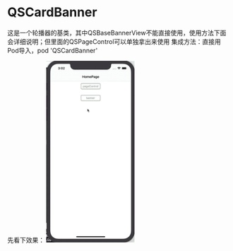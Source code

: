 # QSCardBanner
这是一个轮播器的基类，其中QSBaseBannerView不能直接使用，使用方法下面会详细说明；但里面的QSPageControl可以单独拿出来使用
集成方法：直接用Pod导入，pod 'QSCardBanner'

先看下效果：
<img src="https://github.com/fallpine/QSCardBanner/blob/master/Screenshots/screen_record.gif" width="200"/>

<!-- <audio id="audio" controls="" preload="none">
      <source id="mov" src="https://github.com/fallpine/QSCardBanner/blob/master/Screenshots/record.mov">
      </audio> -->

<!-- ![img](https://github.com/fallpine/QSCardBanner/blob/master/Screenshots/screen_record.gif) -->

